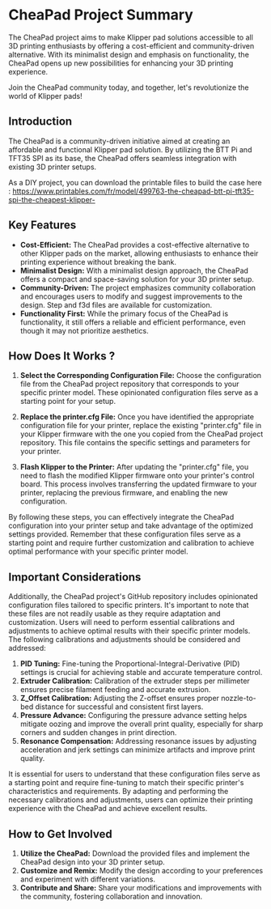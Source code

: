 # CheaPad Project Summary

The CheaPad project aims to make Klipper pad solutions accessible to all 3D printing enthusiasts by offering a cost-efficient and community-driven alternative. With its minimalist design and emphasis on functionality, the CheaPad opens up new possibilities for enhancing your 3D printing experience.

Join the CheaPad community today, and together, let's revolutionize the world of Klipper pads!

## Introduction
The CheaPad is a community-driven initiative aimed at creating an affordable and functional Klipper pad solution. By utilizing the BTT Pi and TFT35 SPI as its base, the CheaPad offers seamless integration with existing 3D printer setups.

As a DIY project, you can download the printable files to build the case here : https://www.printables.com/fr/model/499763-the-cheapad-btt-pi-tft35-spi-the-cheapest-klipper-

## Key Features
- **Cost-Efficient:** The CheaPad provides a cost-effective alternative to other Klipper pads on the market, allowing enthusiasts to enhance their printing experience without breaking the bank.
- **Minimalist Design:** With a minimalist design approach, the CheaPad offers a compact and space-saving solution for your 3D printer setup.
- **Community-Driven:** The project emphasizes community collaboration and encourages users to modify and suggest improvements to the design. Step and f3d files are available for customization.
- **Functionality First:** While the primary focus of the CheaPad is functionality, it still offers a reliable and efficient performance, even though it may not prioritize aesthetics.

## How Does It Works ?
1. **Select the Corresponding Configuration File:** Choose the configuration file from the CheaPad project repository that corresponds to your specific printer model. These opinionated configuration files serve as a starting point for your setup.

2. **Replace the printer.cfg File:** Once you have identified the appropriate configuration file for your printer, replace the existing "printer.cfg" file in your Klipper firmware with the one you copied from the CheaPad project repository. This file contains the specific settings and parameters for your printer.

3. **Flash Klipper to the Printer:** After updating the "printer.cfg" file, you need to flash the modified Klipper firmware onto your printer's control board. This process involves transferring the updated firmware to your printer, replacing the previous firmware, and enabling the new configuration.

By following these steps, you can effectively integrate the CheaPad configuration into your printer setup and take advantage of the optimized settings provided. Remember that these configuration files serve as a starting point and require further customization and calibration to achieve optimal performance with your specific printer model.

## Important Considerations
Additionally, the CheaPad project's GitHub repository includes opinionated configuration files tailored to specific printers. It's important to note that these files are not readily usable as they require adaptation and customization. Users will need to perform essential calibrations and adjustments to achieve optimal results with their specific printer models. The following calibrations and adjustments should be considered and addressed: 

1. **PID Tuning:** Fine-tuning the Proportional-Integral-Derivative (PID) settings is crucial for achieving stable and accurate temperature control.
2. **Extruder Calibration:** Calibration of the extruder steps per millimeter ensures precise filament feeding and accurate extrusion.
3. **Z_Offset Calibration:** Adjusting the Z-offset ensures proper nozzle-to-bed distance for successful and consistent first layers.
4. **Pressure Advance:** Configuring the pressure advance setting helps mitigate oozing and improve the overall print quality, especially for sharp corners and sudden changes in print direction.
5. **Resonance Compensation:** Addressing resonance issues by adjusting acceleration and jerk settings can minimize artifacts and improve print quality.

It is essential for users to understand that these configuration files serve as a starting point and require fine-tuning to match their specific printer's characteristics and requirements. By adapting and performing the necessary calibrations and adjustments, users can optimize their printing experience with the CheaPad and achieve excellent results.

## How to Get Involved
1. **Utilize the CheaPad:** Download the provided files and implement the CheaPad design into your 3D printer setup.
2. **Customize and Remix:** Modify the design according to your preferences and experiment with different variations.
3. **Contribute and Share:** Share your modifications and improvements with the community, fostering collaboration and innovation.
